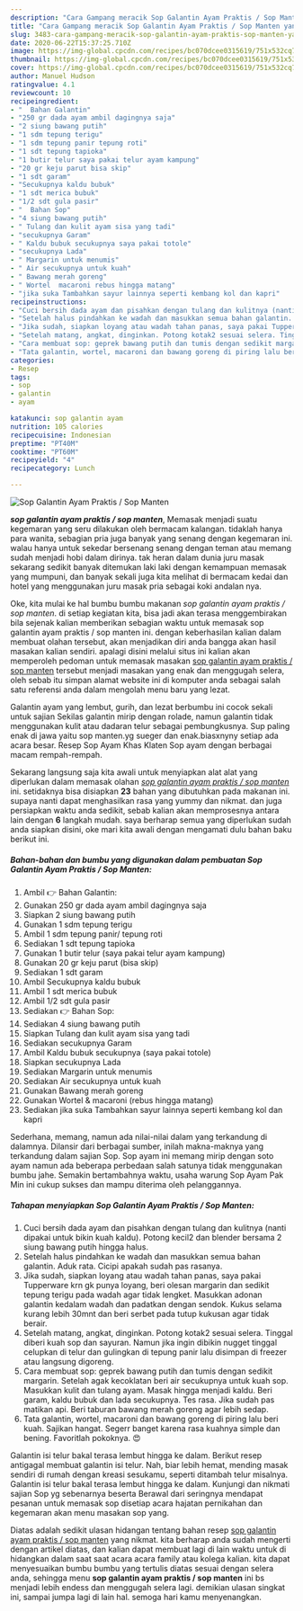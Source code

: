```yaml
---
description: "Cara Gampang meracik Sop Galantin Ayam Praktis / Sop Manten yang Bisa Manjain Lidah"
title: "Cara Gampang meracik Sop Galantin Ayam Praktis / Sop Manten yang Bisa Manjain Lidah"
slug: 3483-cara-gampang-meracik-sop-galantin-ayam-praktis-sop-manten-yang-bisa-manjain-lidah
date: 2020-06-22T15:37:25.710Z
image: https://img-global.cpcdn.com/recipes/bc070dcee0315619/751x532cq70/sop-galantin-ayam-praktis-sop-manten-foto-resep-utama.jpg
thumbnail: https://img-global.cpcdn.com/recipes/bc070dcee0315619/751x532cq70/sop-galantin-ayam-praktis-sop-manten-foto-resep-utama.jpg
cover: https://img-global.cpcdn.com/recipes/bc070dcee0315619/751x532cq70/sop-galantin-ayam-praktis-sop-manten-foto-resep-utama.jpg
author: Manuel Hudson
ratingvalue: 4.1
reviewcount: 10
recipeingredient:
- "  Bahan Galantin"
- "250 gr dada ayam ambil dagingnya saja"
- "2 siung bawang putih"
- "1 sdm tepung terigu"
- "1 sdm tepung panir tepung roti"
- "1 sdt tepung tapioka"
- "1 butir telur saya pakai telur ayam kampung"
- "20 gr keju parut bisa skip"
- "1 sdt garam"
- "Secukupnya kaldu bubuk"
- "1 sdt merica bubuk"
- "1/2 sdt gula pasir"
- "  Bahan Sop"
- "4 siung bawang putih"
- " Tulang dan kulit ayam sisa yang tadi"
- "secukupnya Garam"
- " Kaldu bubuk secukupnya saya pakai totole"
- "secukupnya Lada"
- " Margarin untuk menumis"
- " Air secukupnya untuk kuah"
- " Bawang merah goreng"
- " Wortel  macaroni rebus hingga matang"
- "jika suka Tambahkan sayur lainnya seperti kembang kol dan kapri"
recipeinstructions:
- "Cuci bersih dada ayam dan pisahkan dengan tulang dan kulitnya (nanti dipakai untuk bikin kuah kaldu). Potong kecil2 dan blender bersama 2 siung bawang putih hingga halus."
- "Setelah halus pindahkan ke wadah dan masukkan semua bahan galantin. Aduk rata. Cicipi apakah sudah pas rasanya."
- "Jika sudah, siapkan loyang atau wadah tahan panas, saya pakai Tupperware krn gk punya loyang, beri olesan margarin dan sedikit tepung terigu pada wadah agar tidak lengket. Masukkan adonan galantin kedalam wadah dan padatkan dengan sendok. Kukus selama kurang lebih 30mnt dan beri serbet pada tutup kukusan agar tidak berair."
- "Setelah matang, angkat, dinginkan. Potong kotak2 sesuai selera. Tinggal diberi kuah sop dan sayuran. Namun jika ingin dibikin nugget tinggal celupkan di telur dan gulingkan di tepung panir lalu disimpan di freezer atau langsung digoreng."
- "Cara membuat sop: geprek bawang putih dan tumis dengan sedikit margarin. Setelah agak kecoklatan beri air secukupnya untuk kuah sop. Masukkan kulit dan tulang ayam. Masak hingga menjadi kaldu. Beri garam, kaldu bubuk dan lada secukupnya. Tes rasa. Jika sudah pas matikan api. Beri taburan bawang merah goreng agar lebih sedap."
- "Tata galantin, wortel, macaroni dan bawang goreng di piring lalu beri kuah. Sajikan hangat. Segerr banget karena rasa kuahnya simple dan bening. Favoritlah pokoknya. 😍"
categories:
- Resep
tags:
- sop
- galantin
- ayam

katakunci: sop galantin ayam 
nutrition: 105 calories
recipecuisine: Indonesian
preptime: "PT40M"
cooktime: "PT60M"
recipeyield: "4"
recipecategory: Lunch

---
```



![Sop Galantin Ayam Praktis / Sop Manten](https://img-global.cpcdn.com/recipes/bc070dcee0315619/751x532cq70/sop-galantin-ayam-praktis-sop-manten-foto-resep-utama.jpg)

<b><i>sop galantin ayam praktis / sop manten</i></b>, Memasak menjadi suatu kegemaran yang seru dilakukan oleh bermacam kalangan. tidaklah hanya para wanita, sebagian pria juga banyak yang senang dengan kegemaran ini. walau hanya untuk sekedar bersenang senang dengan teman atau memang sudah menjadi hobi dalam dirinya. tak heran dalam dunia juru masak sekarang sedikit banyak ditemukan laki laki dengan kemampuan memasak yang mumpuni, dan banyak sekali juga kita melihat di bermacam kedai dan hotel yang menggunakan juru masak pria sebagai koki andalan nya.

Oke, kita mulai ke hal bumbu bumbu makanan <i>sop galantin ayam praktis / sop manten</i>. di setiap kegiatan kita, bisa jadi akan terasa menggembirakan bila sejenak kalian memberikan sebagian waktu untuk memasak sop galantin ayam praktis / sop manten ini. dengan keberhasilan kalian dalam membuat olahan tersebut, akan menjadikan diri anda bangga akan hasil masakan kalian sendiri. apalagi disini melalui situs ini kalian akan memperoleh pedoman untuk memasak masakan <u>sop galantin ayam praktis / sop manten</u> tersebut menjadi masakan yang enak dan menggugah selera, oleh sebab itu simpan alamat website ini di komputer anda sebagai salah satu referensi anda dalam mengolah menu baru yang lezat.

Galantin ayam yang lembut, gurih, dan lezat berbumbu ini cocok sekali untuk sajian Sekilas galantin mirip dengan rolade, namun galantin tidak menggunakan kulit atau dadaran telur sebagai pembungkusnya. Sup paling enak di jawa yaitu sop manten.yg sueger dan enak.biasxnyny setiap ada acara besar. Resep Sop Ayam Khas Klaten Sop ayam dengan berbagai macam rempah-rempah.


Sekarang langsung saja kita awali untuk menyiapkan alat alat yang diperlukan dalam memasak olahan <u><i>sop galantin ayam praktis / sop manten</i></u> ini. setidaknya bisa disiapkan <b>23</b> bahan yang dibutuhkan pada makanan ini. supaya nanti dapat menghasilkan rasa yang yummy dan nikmat. dan juga persiapkan waktu anda sedikit, sebab kalian akan memprosesnya antara lain dengan <b>6</b> langkah mudah. saya berharap semua yang diperlukan sudah anda siapkan disini, oke mari kita awali dengan mengamati dulu bahan baku berikut ini.

<!--inarticleads1-->

##### Bahan-bahan dan bumbu yang digunakan dalam pembuatan Sop Galantin Ayam Praktis / Sop Manten:

1. Ambil  👉 Bahan Galantin:
1. Gunakan 250 gr dada ayam ambil dagingnya saja
1. Siapkan 2 siung bawang putih
1. Gunakan 1 sdm tepung terigu
1. Ambil 1 sdm tepung panir/ tepung roti
1. Sediakan 1 sdt tepung tapioka
1. Gunakan 1 butir telur (saya pakai telur ayam kampung)
1. Gunakan 20 gr keju parut (bisa skip)
1. Sediakan 1 sdt garam
1. Ambil Secukupnya kaldu bubuk
1. Ambil 1 sdt merica bubuk
1. Ambil 1/2 sdt gula pasir
1. Sediakan  👉 Bahan Sop:
1. Sediakan 4 siung bawang putih
1. Siapkan  Tulang dan kulit ayam sisa yang tadi
1. Sediakan secukupnya Garam
1. Ambil  Kaldu bubuk secukupnya (saya pakai totole)
1. Siapkan secukupnya Lada
1. Sediakan  Margarin untuk menumis
1. Sediakan  Air secukupnya untuk kuah
1. Gunakan  Bawang merah goreng
1. Gunakan  Wortel &amp; macaroni (rebus hingga matang)
1. Sediakan jika suka Tambahkan sayur lainnya seperti kembang kol dan kapri


Sederhana, memang, namun ada nilai-nilai dalam yang terkandung di dalamnya. Dilansir dari berbagai sumber, inilah makna-maknya yang terkandung dalam sajian Sop. Sop ayam ini memang mirip dengan soto ayam namun ada beberapa perbedaan salah satunya tidak menggunakan bumbu jahe. Semakin bertambahnya waktu, usaha warung Sop Ayam Pak Min ini cukup sukses dan mampu diterima oleh pelanggannya. 

<!--inarticleads2-->

##### Tahapan menyiapkan Sop Galantin Ayam Praktis / Sop Manten:

1. Cuci bersih dada ayam dan pisahkan dengan tulang dan kulitnya (nanti dipakai untuk bikin kuah kaldu). Potong kecil2 dan blender bersama 2 siung bawang putih hingga halus.
1. Setelah halus pindahkan ke wadah dan masukkan semua bahan galantin. Aduk rata. Cicipi apakah sudah pas rasanya.
1. Jika sudah, siapkan loyang atau wadah tahan panas, saya pakai Tupperware krn gk punya loyang, beri olesan margarin dan sedikit tepung terigu pada wadah agar tidak lengket. Masukkan adonan galantin kedalam wadah dan padatkan dengan sendok. Kukus selama kurang lebih 30mnt dan beri serbet pada tutup kukusan agar tidak berair.
1. Setelah matang, angkat, dinginkan. Potong kotak2 sesuai selera. Tinggal diberi kuah sop dan sayuran. Namun jika ingin dibikin nugget tinggal celupkan di telur dan gulingkan di tepung panir lalu disimpan di freezer atau langsung digoreng.
1. Cara membuat sop: geprek bawang putih dan tumis dengan sedikit margarin. Setelah agak kecoklatan beri air secukupnya untuk kuah sop. Masukkan kulit dan tulang ayam. Masak hingga menjadi kaldu. Beri garam, kaldu bubuk dan lada secukupnya. Tes rasa. Jika sudah pas matikan api. Beri taburan bawang merah goreng agar lebih sedap.
1. Tata galantin, wortel, macaroni dan bawang goreng di piring lalu beri kuah. Sajikan hangat. Segerr banget karena rasa kuahnya simple dan bening. Favoritlah pokoknya. 😍


Galantin isi telur bakal terasa lembut hingga ke dalam. Berikut resep antigagal membuat galantin isi telur. Nah, biar lebih hemat, mending masak sendiri di rumah dengan kreasi sesukamu, seperti ditambah telur misalnya. Galantin isi telur bakal terasa lembut hingga ke dalam. Kunjungi dan nikmati sajian Sop yg sebenarnya beserta Berawal dari seringnya mendapat pesanan untuk memasak sop disetiap acara hajatan pernikahan dan kegemaran akan menu masakan sop yang. 

Diatas adalah sedikit ulasan hidangan tentang bahan resep <u>sop galantin ayam praktis / sop manten</u> yang nikmat. kita berharap anda sudah mengerti dengan artikel diatas, dan kalian dapat membuat lagi di lain waktu untuk di hidangkan dalam saat saat acara acara family atau kolega kalian. kita dapat menyesuaikan bumbu bumbu yang tertulis diatas sesuai dengan selera anda, sehingga menu <b>sop galantin ayam praktis / sop manten</b> ini bs menjadi lebih endess dan menggugah selera lagi. demikian ulasan singkat ini, sampai jumpa lagi di lain hal. semoga hari kamu menyenangkan.
